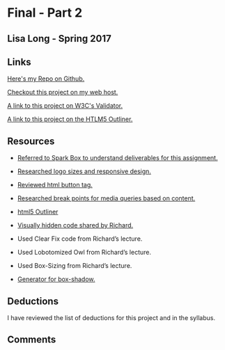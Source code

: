 # Final - Part 2

## Lisa Long - Spring 2017

## Links
[Here's my Repo on Github.]()

[Checkout this project on my web host.]()

[A link to this project on W3C's Validator.]()

[A link to this project on the HTLM5 Outliner.]()

## Resources

* [Referred to Spark Box to understand deliverables for this assignment.](http://sparkbox.github.io/style-prototype/)

* [Researched logo sizes and responsive design. ](http://www.thelogofactory.com/ultimate-guide-to-resolution-logos/)

* [Reviewed html button tag.](https://www.w3schools.com/tags/tag_button.asp)

* [Researched break points for media queries based on content.](https://responsivedesign.is/articles/why-you-dont-need-device-specific-breakpoints/)

* [html5 Outliner](https://gsnedders.html5.org/outliner/)

* [Visually hidden code shared by Richard.](https://github.com/h5bp/html5-boilerplate/blob/master/src/css/main.css#L107-L169)

* Used Clear Fix code from Richard’s lecture.

* Used Lobotomized Owl from Richard’s lecture.

* Used Box-Sizing from Richard’s lecture.

* [Generator for box-shadow.](https://css3gen.com/wp-content/cache/all/box-shadow//index.html)

## Deductions
I have reviewed the list of deductions for this project and in the syllabus.

## Comments
